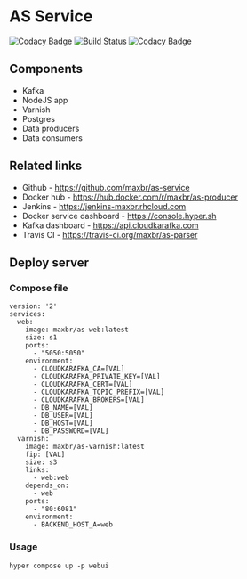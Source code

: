 AS Service
==========


[![Codacy Badge](https://api.codacy.com/project/badge/Grade/db2d2bb3d6e34747baa24a6985c21b90)](https://www.codacy.com/app/karelov-maksim/as-service?utm_source=github.com&amp;utm_medium=referral&amp;utm_content=maxbr/as-service&amp;utm_campaign=badger)
[![Build Status](https://travis-ci.org/maxbr/as-parser.svg?branch=master)](https://travis-ci.org/maxbr/as-parser) [![Codacy Badge](https://api.codacy.com/project/badge/Grade/30b7a795b48840bcab2df43d05e6f0bb)](https://www.codacy.com/app/karelov-maksim/as-parser?utm_source=github.com&amp;utm_medium=referral&amp;utm_content=maxbr/as-parser&amp;utm_campaign=Badge_Grade)

## Components
* Kafka 
* NodeJS app
* Varnish
* Postgres
* Data producers
* Data consumers

## Related links
* Github - https://github.com/maxbr/as-service
* Docker hub - https://hub.docker.com/r/maxbr/as-producer
* Jenkins - https://jenkins-maxbr.rhcloud.com
* Docker service dashboard - https://console.hyper.sh
* Kafka dashboard - https://api.cloudkarafka.com
* Travis CI - https://travis-ci.org/maxbr/as-parser

## Deploy server
### Compose file
```
version: '2'
services:
  web:
    image: maxbr/as-web:latest
    size: s1
    ports:
      - "5050:5050"
    environment:
      - CLOUDKARAFKA_CA=[VAL]
      - CLOUDKARAFKA_PRIVATE_KEY=[VAL]
      - CLOUDKARAFKA_CERT=[VAL]
      - CLOUDKARAFKA_TOPIC_PREFIX=[VAL]
      - CLOUDKARAFKA_BROKERS=[VAL]
      - DB_NAME=[VAL]
      - DB_USER=[VAL]
      - DB_HOST=[VAL]
      - DB_PASSWORD=[VAL]
  varnish:
    image: maxbr/as-varnish:latest
    fip: [VAL]
    size: s3
    links:
      - web:web
    depends_on:
      - web
    ports:
      - "80:6081"
    environment:
      - BACKEND_HOST_A=web
```

### Usage
``hyper compose up -p webui``
